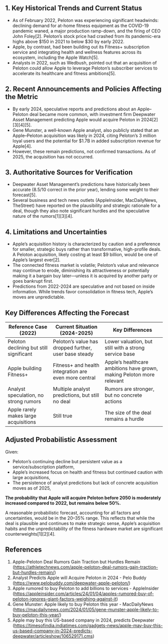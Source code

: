 ## 1. Key Historical Trends and Current Status

- As of February 2022, Peloton was experiencing significant headwinds: declining demand for at-home fitness equipment as the COVID-19 pandemic waned, a major production ramp-down, and the firing of CEO John Foley[2]. Peloton’s stock price had crashed from its pandemic-era highs above $150 in 2021 to below $30 by early 2022.
- Apple, by contrast, had been building out its Fitness+ subscription service and integrating health and wellness features across its ecosystem, including the Apple Watch[5].
- Analysts in 2022, such as Wedbush, pointed out that an acquisition of Peloton could allow Apple to leverage Peloton’s subscriber services to accelerate its healthcare and fitness ambitions[5].

## 2. Recent Announcements and Policies Affecting the Metric

- By early 2024, speculative reports and predictions about an Apple–Peloton deal became more common, with investment firm Deepwater Asset Management predicting Apple would acquire Peloton in 2024[2][3][4][5]. 
- Gene Munster, a well-known Apple analyst, also publicly stated that an Apple–Peloton acquisition was likely in 2024, citing Peloton’s 3 million loyal users and the potential for $1.7B in added subscription revenue for Apple[4].
- However, these remain predictions, not confirmed transactions. As of 2025, the acquisition has not occurred.

## 3. Authoritative Sources for Verification

- Deepwater Asset Management’s predictions have historically been accurate (8.5/10 correct in the prior year), lending some weight to their forecast[5].
- Several business and tech news outlets (AppleInsider, MacDailyNews, TheStreet) have reported on the plausibility and strategic rationale for a deal, though they also note significant hurdles and the speculative nature of the rumors[1][3][4].

## 4. Limitations and Uncertainties

- Apple’s acquisition history is characterized by caution and a preference for smaller, strategic buys rather than transformative, high-profile deals. A Peloton acquisition, likely costing at least $9 billion, would be one of Apple’s largest ever[2].
- The connected fitness market is volatile; Peloton’s value and relevance may continue to erode, diminishing its attractiveness or potentially making it a bargain buy later—unless it is acquired by another party or goes bankrupt first.
- Predictions from 2022-2024 are speculative and not based on inside information. While trends favor consolidation in fitness tech, Apple’s moves are unpredictable.

## Key Differences Affecting the Forecast

| Reference Case (2022)                 | Current Situation (2024-2025)                     | Key Differences                                                  |
|----------------------------------------|---------------------------------------------------|------------------------------------------------------------------|
| Peloton declining but still significant| Peloton’s value has dropped further, user base steady| Lower valuation, but still with a strong service base            |
| Apple building Fitness+                | Fitness+ and health integration are even more central | Apple’s healthcare ambitions have grown, making Peloton more relevant |
| Analyst speculation, no strong rumors  | Multiple analyst predictions, but still no deal    | Rumors are stronger, but no concrete actions                     |
| Apple rarely makes large acquisitions  | Still true                                        | The size of the deal remains a hurdle                            |

## Adjusted Probabilistic Assessment

Given: 
- Peloton’s continuing decline but persistent value as a service/subscription platform,
- Apple’s increased focus on health and fitness but continued caution with large acquisitions,
- The persistence of analyst predictions but lack of concrete acquisition moves as of 2025,

**The probability that Apple will acquire Peloton before 2050 is moderately increased compared to 2022, but remains below 50%.** 

A reasonable probabilistic forecast, accounting for all factors and uncertainties, would be in the 20–35% range. This reflects that while the deal is plausible and continues to make strategic sense, Apple’s acquisition habits and the unpredictability of the fitness hardware market are significant counterweights[1][2][4].

## References

1. Apple-Peloton Deal Rumors Gain Traction but Hurdles Remain (https://athletechnews.com/apple-peloton-deal-rumors-gain-traction-but-hurdles-remain/)
2. Analyst Predicts Apple will Acquire Peloton in 2024 - Pelo Buddy (https://www.pelobuddy.com/deepwater-apple-peloton/)
3. Apple rumored to buy Peloton to add billions to services - AppleInsider (https://appleinsider.com/articles/24/01/04/apples-rumored-buy-of-peloton-ignores-giant-factors-weighing-against-it)
4. Gene Munster: Apple likely to buy Peloton this year - MacDailyNews (https://macdailynews.com/2024/01/05/gene-munster-apple-likely-to-buy-peloton-this-year/)
5. Apple may buy this US-based company in 2024, predicts Deepwater (https://timesofindia.indiatimes.com/gadgets-news/apple-may-buy-this-us-based-company-in-2024-predicts-deepwater/articleshow/106529171.cms)